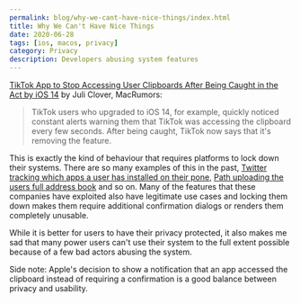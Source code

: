 ```yaml
---
permalink: blog/why-we-cant-have-nice-things/index.html
title: Why We Can't Have Nice Things
date: 2020-06-28
tags: [ios, macos, privacy]
category: Privacy
description: Developers abusing system features 
---
```


[TikTok App to Stop Accessing User Clipboards After Being Caught in the Act by iOS 14](https://www.macrumors.com/2020/06/25/tiktok-clipboard-access-ios-14-caught/) by Juli Clover, MacRumors:

> TikTok users who upgraded to ‌iOS 14‌, for example, quickly noticed constant alerts warning them that TikTok was accessing the clipboard every few seconds. After being caught, TikTok now says that it's removing the feature.

This is exactly the kind of behaviour that requires platforms to lock down their systems. There are so many examples of this in the past, [Twitter tracking which apps a user has installed on their pone](https://www.vox.com/2014/11/26/11633282/twitters-now-collecting-data-on-which-apps-you-download), [Path uploading the users full address book](https://appleinsider.com/articles/12/02/08/path_app_under_fire_for_unauthorized_address_book_upload) and so on. Many of the features that these companies have exploited also have legitimate use cases and locking them down makes them require additional confirmation dialogs or renders them completely unusable.

While it is better for users to have their privacy protected, it also makes me sad that many power users can't use their system to the full extent possible because of a few bad actors abusing the system.

Side note: Apple's decision to show a notification that an app accessed the clipboard instead of requiring a confirmation is a good balance between privacy and usability.
